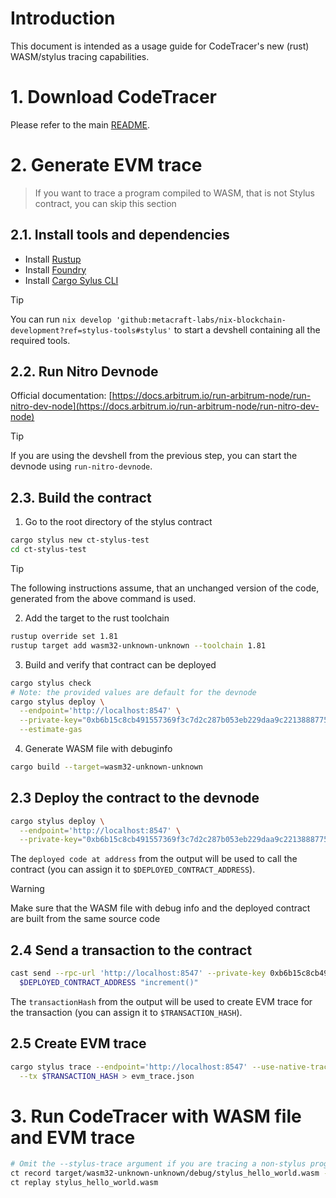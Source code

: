 # Introduction

This document is intended as a usage guide for CodeTracer's new (rust) WASM/stylus tracing capabilities.

# 1. Download CodeTracer
Please refer to the main [README](https://github.com/metacraft-labs/codetracer).

# 2. Generate EVM trace

> If you want to trace a program compiled to WASM, that is not Stylus contract, you can skip this section

## 2.1. Install tools and dependencies
  * Install [Rustup](https://rustup.rs/)
  * Install [Foundry](https://getfoundry.sh/)
  * Install [Cargo Sylus CLI](https://github.com/OffchainLabs/cargo-stylus)

> [!TIP]
> You can run `nix develop 'github:metacraft-labs/nix-blockchain-development?ref=stylus-tools#stylus'` to start a devshell containing all the required tools.

## 2.2. Run Nitro Devnode
Official documentation: [https://docs.arbitrum.io/run-arbitrum-node/run-nitro-dev-node](https://docs.arbitrum.io/run-arbitrum-node/run-nitro-dev-node)

> [!TIP]
> If you are using the devshell from the previous step, you can start the devnode using `run-nitro-devnode`.

## 2.3. Build the contract
1. Go to the root directory of the stylus contract
```sh
cargo stylus new ct-stylus-test
cd ct-stylus-test
```
> [!TIP]
> The following instructions assume, that an unchanged version of the code, generated from the above command is used.

2. Add the target to the rust toolchain
```sh
rustup override set 1.81
rustup target add wasm32-unknown-unknown --toolchain 1.81
```

3. Build and verify that contract can be deployed
```sh
cargo stylus check
# Note: the provided values are default for the devnode
cargo stylus deploy \
  --endpoint='http://localhost:8547' \
  --private-key="0xb6b15c8cb491557369f3c7d2c287b053eb229daa9c22138887752191c9520659" \
  --estimate-gas
```

4. Generate WASM file with debuginfo
```sh
cargo build --target=wasm32-unknown-unknown
```

## 2.3 Deploy the contract to the devnode
```sh
cargo stylus deploy \
  --endpoint='http://localhost:8547' \
  --private-key="0xb6b15c8cb491557369f3c7d2c287b053eb229daa9c22138887752191c9520659"
```
The `deployed code at address` from the output will be used to call the contract (you can assign it to `$DEPLOYED_CONTRACT_ADDRESS`).

> [!WARNING]
Make sure that the WASM file with debug info and the deployed contract are built from the same source code

## 2.4 Send a transaction to the contract
```sh
cast send --rpc-url 'http://localhost:8547' --private-key 0xb6b15c8cb491557369f3c7d2c287b053eb229daa9c22138887752191c9520659 \
  $DEPLOYED_CONTRACT_ADDRESS "increment()"
```
The `transactionHash` from the output will be used to create EVM trace for the transaction (you can assign it to `$TRANSACTION_HASH`).

## 2.5 Create EVM trace
```sh
cargo stylus trace --endpoint='http://localhost:8547' --use-native-tracer \
  --tx $TRANSACTION_HASH > evm_trace.json
```

  
# 3. Run CodeTracer with WASM file and EVM trace
```sh
# Omit the --stylus-trace argument if you are tracing a non-stylus program.
ct record target/wasm32-unknown-unknown/debug/stylus_hello_world.wasm --stylus-trace=<full path to evm_trace.json>
ct replay stylus_hello_world.wasm
```
